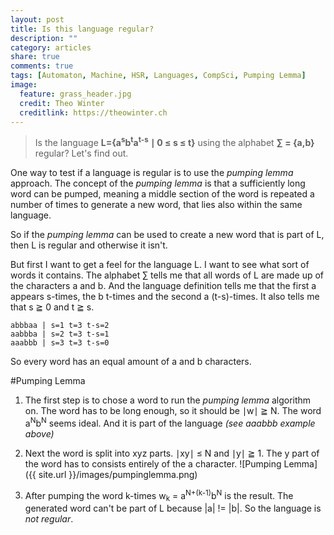 ```yaml
---
layout: post
title: Is this language regular?
description: ""
category: articles
share: true
comments: true
tags: [Automaton, Machine, HSR, Languages, CompSci, Pumping Lemma]
image:
  feature: grass_header.jpg
  credit: Theo Winter
  creditlink: https://theowinter.ch
--- 
```


 > Is the language **L={a<sup>s</sup>b<sup>t</sup>a<sup>t-s</sup> ∣ 0 ≤ s ≤ t}** using the alphabet **∑ = {a,b}** regular?
 > Let's find out.
 

One way to test if a language is regular is to use the _pumping lemma_ approach. The concept of the _pumping lemma_ is that 
a sufficiently long word can be pumped, meaning a middle section of the word is repeated a number of times to generate a new 
word, that lies also within the same language.  
 
So if the _pumping lemma_ can be used to create a new word that is part of L, then L is regular and otherwise it isn't.

But first I want to get a feel for the language L. I want to see what sort of words it contains. The alphabet ∑ tells me that all
words of L are made up of the characters a and b. And the language definition tells me that the first a appears s-times, 
the b t-times and the second a (t-s)-times. It also tells me that s ≧ 0 and t ≧ s.

    abbbaa | s=1 t=3 t-s=2
    aabbba | s=2 t=3 t-s=1
    aaabbb | s=3 t=3 t-s=0

So every word has an equal amount of a and b characters.

#Pumping Lemma

1. The first step is to chose a word to run the _pumping lemma_ algorithm on. The word has to be long enough, so it should be ∣w∣ ≧ N. 
The word a<sup>N</sup>b<sup>N</sup> seems ideal. And it is part of the language *(see aaabbb example above)*

2. Next the word is split into xyz parts. ∣xy∣ ≤ N and ∣y∣ ≧ 1. The y part of the word has to consists entirely of the a character.
![Pumping Lemma]({{ site.url }}/images/pumpinglemma.png) 

3. After pumping the word k-times w<sub>k</sub> = a<sup>N+(k-1)</sup>b<sup>N</sup> is the result. The generated word can't be
part of L because |a| != |b|. So the language is _not regular_.